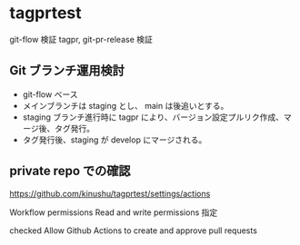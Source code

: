 # tagprtest

git-flow 検証
tagpr, git-pr-release 検証

## Git ブランチ運用検討

- git-flow ベース
- メインブランチは staging とし、 main は後追いとする。
- staging ブランチ進行時に tagpr により、バージョン設定プルリク作成、マージ後、タグ発行。
- タグ発行後、staging が develop にマージされる。

## private repo での確認

https://github.com/kinushu/tagprtest/settings/actions

Workflow permissions
Read and write permissions 指定

checked
Allow Github Actions to create and approve pull requests

